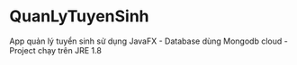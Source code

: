 # QuanLyTuyenSinh
App quản lý tuyển sinh sử dụng JavaFX - Database dùng Mongodb cloud - Project chạy trên JRE 1.8
